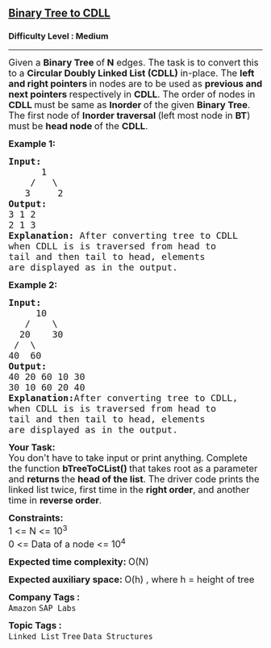<h2><a href="https://www.geeksforgeeks.org/problems/binary-tree-to-cdll/1?utm_source=geeksforgeeks&utm_medium=newui_home&utm_campaign=potd">Binary Tree to CDLL</a></h2><h3>Difficulty Level : Medium</h3><hr><div class="problems_problem_content__Xm_eO"><p><span style="font-size: 18px;">Given a <strong>Binary Tree </strong>of<strong> N</strong> edges. The task is to convert this to a <strong>Circular Doubly Linked List (CDLL)</strong> in-place. The <strong>left and right pointers </strong>in nodes are to be used as <strong>previous and next pointers </strong>respectively in <strong>CDLL</strong>. The order of nodes in <strong>CDLL </strong>must be same as <strong>Inorder </strong>of the given <strong>Binary Tree</strong>. The first node of <strong>Inorder traversal </strong>(left most node in <strong>BT</strong>) must be <strong>head node </strong>of the <strong>CDLL</strong>.</span></p>
<p><span style="font-size: 18px;"><strong>Example 1:</strong></span></p>
<pre><span style="font-size: 18px;"><strong>Input:
</strong>&nbsp; &nbsp; &nbsp; 1
 &nbsp; &nbsp;/&nbsp; &nbsp;\
 &nbsp; 3&nbsp; &nbsp; &nbsp;2
<strong>Output:
</strong>3 1 2&nbsp;
2 1 3<strong>
Explanation: </strong>After converting tree to CDLL
when CDLL is is traversed from head to
tail and then tail to head, elements
are displayed as in the output.</span>
</pre>
<p><span style="font-size: 18px;"><strong>Example 2:</strong></span></p>
<pre><span style="font-size: 18px;"><strong>Input:
</strong>&nbsp; &nbsp;&nbsp; 10
 &nbsp; /&nbsp; &nbsp; \
 &nbsp;20&nbsp; &nbsp; 30
 /&nbsp; \
40 &nbsp;60
<strong>Output:
</strong>40 20 60 10 30&nbsp;
30 10 60 20 40<strong>
Explanation:</strong>After converting tree to CDLL,
when CDLL is is traversed from head to
tail and then tail to head, elements
are displayed as in the output.</span></pre>
<p><span style="font-size: 18px;"><strong>Your Task:</strong><br>You don't have to take input or print anything. Complete the function <strong>bTreeToCList()&nbsp;</strong>that takes root as a parameter and <strong>returns </strong>the <strong>head of the list</strong>. The driver code prints the linked list twice, first time in the <strong>right order</strong>, and another time in <strong>reverse order</strong>. </span></p>
<p><span style="font-size: 18px;"><strong>Constraints:</strong><br>1 &lt;= N &lt;= 10<sup>3</sup><br>0 &lt;= Data of a node &lt;= 10<sup>4</sup></span></p>
<p><span style="font-size: 18px;"><strong>Expected time complexity:&nbsp;</strong>O(N)</span></p>
<p><span style="font-size: 18px;"><strong>Expected auxiliary space:&nbsp;</strong>O(h) , where h = height of tree</span></p></div><p><span style=font-size:18px><strong>Company Tags : </strong><br><code>Amazon</code>&nbsp;<code>SAP Labs</code>&nbsp;<br><p><span style=font-size:18px><strong>Topic Tags : </strong><br><code>Linked List</code>&nbsp;<code>Tree</code>&nbsp;<code>Data Structures</code>&nbsp;